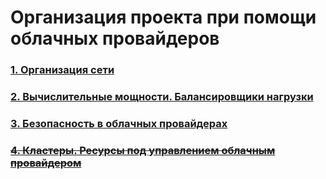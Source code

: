 # Организация проекта при помощи облачных провайдеров

### [1. Организация сети](/devops-09-cloud/cloud-01-networking/README.md)

### [2. Вычислительные мощности. Балансировщики нагрузки](/devops-09-cloud/cloud-02-comp-power-load-balancers/README.md)

### [3. Безопасность в облачных провайдерах](/devops-09-cloud/cloud-03-security-in-cloud/README.md)

### ~~[4. Кластеры. Ресурсы под управлением облачным провайдером](/devops-09-cloud/cloud-04-clusters/README.md)~~

